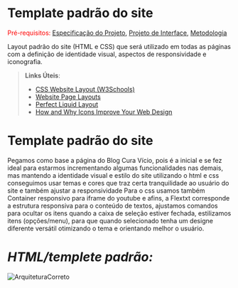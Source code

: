 # Template padrão do site

<span style="color:red">Pré-requisitos: <a href="2-Especificação do Projeto.md"> Especificação do Projeto</a></span>, <a href="3-Projeto de Interface.md"> Projeto de Interface</a>, <a href="4-Metodologia.md"> Metodologia</a>

Layout padrão do site (HTML e CSS) que será utilizado em todas as páginas com a definição de identidade visual, aspectos de responsividade e iconografia.

> **Links Úteis**:
>
> - [CSS Website Layout (W3Schools)](https://www.w3schools.com/css/css_website_layout.asp)
> - [Website Page Layouts](http://www.cellbiol.com/bioinformatics_web_development/chapter-3-your-first-web-page-learning-html-and-css/website-page-layouts/)
> - [Perfect Liquid Layout](https://matthewjamestaylor.com/perfect-liquid-layouts)
> - [How and Why Icons Improve Your Web Design](https://usabilla.com/blog/how-and-why-icons-improve-you-web-design/)



# Template padrão do site
 Pegamos como base a página do Blog Cura Vício, pois é a inicial e se fez ideal para estarmos incrementando algumas funcionalidades nas demais, mas mantendo a identidade visual e estilo do site utilizando o html e css conseguimos usar temas e cores que traz certa tranquilidade ao usuário do site e também ajustar a responsividade
 Para o css usamos também Container responsivo para iframe do youtube e afins, a Flextxt corresponde a estrutura responsiva para o conteúdo de textos, ajustamos comandos para ocultar os itens quando a caixa de seleção estiver fechada, estilizamos itens (opções/menu), para que quando selecionado tenha um designe diferente versátil otimizando o tema e orientando melhor o usuário.
# ***HTML/templete padrão:***

![ArquiteturaCorreto](https://user-images.githubusercontent.com/100388026/173265908-c2ec12c5-4b9e-4a4b-9662-f60abf6f7d55.png)
